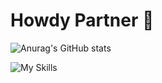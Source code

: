 # Howdy Partner 👾 
![Anurag's GitHub stats](https://github-readme-stats.vercel.app/api?username=sherifElhabibi&theme=outrun&show_icons=true) 






![My Skills](https://skillicons.dev/icons?i=c,cpp,js,html,css,jquery,bootstrap,sass&theme=light)
